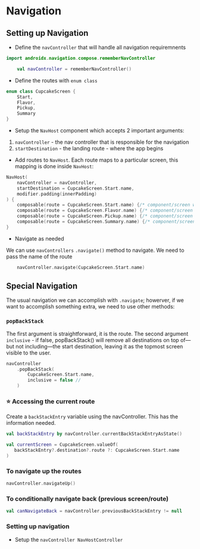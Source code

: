 # Navigation

## Setting up Navigation

- Define the `navController` that will handle all navigation requiremnents

```kt
import androidx.navigation.compose.rememberNavController

    val navController = rememberNavController()

```

- Define the routes with `enum class`

```kt
enum class CupcakeScreen {
    Start,
    Flavor,
    Pickup,
    Summary
}
```

- Setup the `NavHost` component  which accepts 2 important arguments:

1. `navController` - the nav controller that is responsible for the navigation
2. `startDestination` - the landing route - where the app begins

- Add routes to `NavHost`.  Each route maps to a particular screen, this mapping is done inside `NavHost`:

```kt
NavHost(
    navController = navController,
    startDestination = CupcakeScreen.Start.name,
    modifier.padding(innerPadding)
) {
    composable(route = CupcakeScreen.Start.name) {/* component/screen we want to render*/}
    composable(route = CupcakeScreen.Flavor.name) {/* component/screen we want to render*/}
    composable(route = CupcakeScreen.Pickup.name) {/* component/screen we want to render*/}
    composable(route = CupcakeScreen.Summary.name) {/* component/screen we want to render*/}
}
```

- Navigate as needed

We can use `navControllers` `.navigate()` method to navigate.  We need to pass the name of the route 

```kt
    navController.navigate(CupcakeScreen.Start.name)
```

## Special Navigation

The usual navigation we can accomplish with `.navigate`; howerver, if we want to accomplish something extra, we need to use other methods:

### `popBackStack`

The first argument is straightforward, it is the route.  The second argument `inclusive` - if false, popBackStack() will remove all destinations on top of—but not including—the start destination, leaving it as the topmost screen visible to the user.

```kt
navController
    .popBackStack(
        CupcakeScreen.Start.name, 
        inclusive = false // 
    )
```

### ⭐️ Accessing the current route

Create a `backStackEntry` variable using the navController.  This has the information needed.

```kt
val backStackEntry by navController.currentBackStackEntryAsState()

val currentScreen = CupcakeScreen.valueOf(
   backStackEntry?.destination?.route ?: CupcakeScreen.Start.name
)
```

### To navigate up the routes

```kt
navController.navigateUp()
```

### To conditionally navigate back (previous screen/route)

```kt
val canNavigateBack = navController.previousBackStackEntry != null
```


### Setting up navigation
- Setup the `navController NavHostController`


